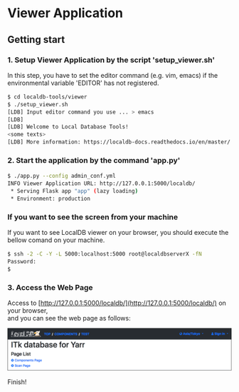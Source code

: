 # Viewer Application

## Getting start

### 1. Setup Viewer Application by the script 'setup_viewer.sh'

In this step, you have to set the editor command (e.g. vim, emacs) if the environmental variable 'EDITOR' has not registered.

```bash
$ cd localdb-tools/viewer
$ ./setup_viewer.sh
[LDB] Input editor command you use ... > emacs
[LDB]
[LDB] Welcome to Local Database Tools!
<some texts>
[LDB] More information: https://localdb-docs.readthedocs.io/en/master/
```

### 2. Start the application by the command 'app.py'

```bash
$ ./app.py --config admin_conf.yml
INFO Viewer Application URL: http://127.0.0.1:5000/localdb/
 * Serving Flask app "app" (lazy loading)
 * Environment: production
```

### If you want to see the screen from your machine
If you want to see LocalDB viewer on your browser, you should execute the bellow comand on your machine.
```bash
$ ssh -2 -C -Y -L 5000:localhost:5000 root@localdbserverX -fN
Password:
$ 
```

### 3. Access the Web Page

Access to [http://127.0.0.1:5000/localdb/](http://127.0.0.1:5000/localdb/) on your browser,<br>
and you can see the web page as follows:

![viewer top](images/demo_viewer_top.png)

Finish!

